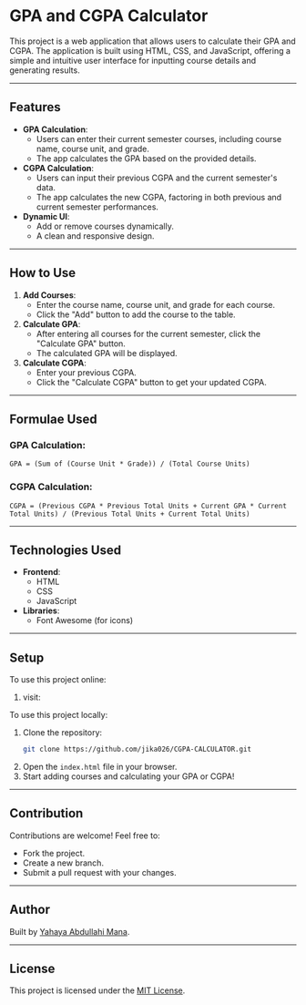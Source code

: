 # GPA and CGPA Calculator

This project is a web application that allows users to calculate their GPA and CGPA. The application is built using HTML, CSS, and JavaScript, offering a simple and intuitive user interface for inputting course details and generating results.

---

## Features

- **GPA Calculation**:
  - Users can enter their current semester courses, including course name, course unit, and grade.
  - The app calculates the GPA based on the provided details.
- **CGPA Calculation**:
  - Users can input their previous CGPA and the current semester's data.
  - The app calculates the new CGPA, factoring in both previous and current semester performances.
- **Dynamic UI**:
  - Add or remove courses dynamically.
  - A clean and responsive design.

---

## How to Use

1. **Add Courses**:
   - Enter the course name, course unit, and grade for each course.
   - Click the "Add" button to add the course to the table.
2. **Calculate GPA**:
   - After entering all courses for the current semester, click the "Calculate GPA" button.
   - The calculated GPA will be displayed.
3. **Calculate CGPA**:
   - Enter your previous CGPA.
   - Click the "Calculate CGPA" button to get your updated CGPA.

---

## Formulae Used

### GPA Calculation:

```text
GPA = (Sum of (Course Unit * Grade)) / (Total Course Units)
```

### CGPA Calculation:

```text
CGPA = (Previous CGPA * Previous Total Units + Current GPA * Current Total Units) / (Previous Total Units + Current Total Units)
```

---

## Technologies Used

- **Frontend**:
  - HTML
  - CSS
  - JavaScript
- **Libraries**:
  - Font Awesome (for icons)

---

## Setup

To use this project online:

1. visit:

To use this project locally:

1. Clone the repository:
   ```bash
   git clone https://github.com/jika026/CGPA-CALCULATOR.git
   ```
2. Open the `index.html` file in your browser.
3. Start adding courses and calculating your GPA or CGPA!

---

## Contribution

Contributions are welcome! Feel free to:

- Fork the project.
- Create a new branch.
- Submit a pull request with your changes.

---

## Author

Built by [Yahaya Abdullahi Mana](https://github.com/jika026).

---

## License

This project is licensed under the [MIT License](LICENSE).
